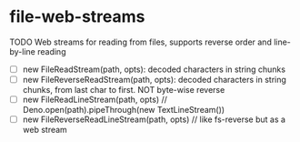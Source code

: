 # file-web-streams
TODO Web streams for reading from files, supports reverse order and line-by-line reading

- [ ] new FileReadStream(path, opts): decoded characters in string chunks
- [ ] new FileReverseReadStream(path, opts): decoded characters in string chunks, from last char to first. NOT byte-wise reverse
- [ ] new FileReadLineStream(path, opts) // Deno.open(path).pipeThrough(new TextLineStream())
- [ ] new FileReverseReadLineStream(path, opts) // like fs-reverse but as a web stream
